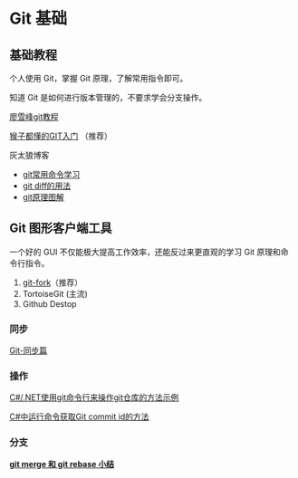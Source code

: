 # Git 基础

## 基础教程

个人使用 Git，掌握 Git 原理，了解常用指令即可。

知道 Git 是如何进行版本管理的，不要求学会分支操作。

[廖雪峰git教程](https://www.liaoxuefeng.com/wiki/896043488029600/896954074659008)

[猴子都懂的GIT入门](https://backlog.com/git-tutorial/cn/) （推荐）

灰太狼博客

* [git常用命令学习](https://www.cnblogs.com/cb0327/p/5052081.html)
* [git diff的用法](https://www.cnblogs.com/cb0327/p/5051197.html)
* [git原理图解](https://www.cnblogs.com/cb0327/p/5066685.html)

## Git 图形客户端工具

一个好的 GUI 不仅能极大提高工作效率，还能反过来更直观的学习 Git 原理和命令行指令。

1. [git-fork](https://www.git-fork.com/)（推荐）
2. TortoiseGit \(主流\)
3. Github Destop

### 同步

[Git-同步篇](git-sync.md)

### 操作

[C\#/.NET使用git命令行来操作git仓库的方法示例](https://www.jb51.net/article/158808.htm)

[C\#中运行命令获取Git commit id的方法](https://blog.csdn.net/lingyanpi/article/details/72472958)

### 分支

[**git merge 和 git rebase 小结**](https://www.cnblogs.com/cb0327/p/5065579.html)
